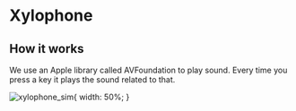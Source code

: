# Xylophone

## How it works

We use an Apple library called AVFoundation to play sound. Every time you press a key it plays the sound related to that.


![xylophone_sim](https://user-images.githubusercontent.com/55594879/123239976-83eb9180-d4fd-11eb-8092-d11defb7acf1.gif){ width: 50%; }


